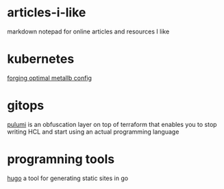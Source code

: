 # articles-i-like

markdown notepad for online articles and resources I like

# kubernetes

[forging optimal metallb config](https://patrick.easte.rs/post/2022/forging-optimal-metallb-config/)

# gitops

[pulumi](https://www.pulumi.com/) is an obfuscation layer on top of terraform that enables you to stop writing HCL and start using an actual programming language

# programning tools

[hugo](https://gohugo.io/) a tool for generating static sites in go
